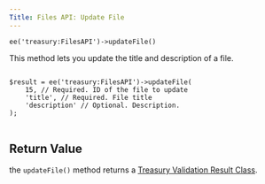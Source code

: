 ```yaml
---
Title: Files API: Update File
---
```


`ee('treasury:FilesAPI')->updateFile()`

This method lets you update the title and description of a file.

<div class="content-blocks__pre-wrapper content-blocks__pre-wrapper--example">
<pre class="content-blocks__pre content-blocks__pre--example language-php">
<code class="content-blocks__code content-blocks__code--example language-php">
$result = ee('treasury:FilesAPI')->updateFile(
	15, // Required. ID of the file to update
	'title', // Required. File title
	'description' // Optional. Description.
);
</code>
</pre>
</div>

## Return Value

the `updateFile()` method returns a [Treasury Validation Result Class](#validation-result-class).
